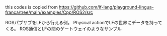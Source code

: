 this codes is copied from https://github.com/lf-lang/playground-lingua-franca/tree/main/examples/Cpp/ROS2/src


ROSパブサブをLFから行える例。
Physical actionでLFの世界にデータを持ってくる。
ROS通信とLFの間のゲートウェイのようなサンプル

